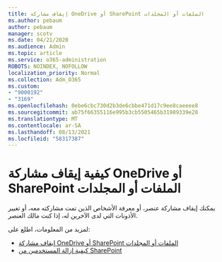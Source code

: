 ```yaml
---
title: إيقاف مشاركة OneDrive أو SharePoint الملفات أو المجلدات
ms.author: pebaum
author: pebaum
manager: scotv
ms.date: 04/21/2020
ms.audience: Admin
ms.topic: article
ms.service: o365-administration
ROBOTS: NOINDEX, NOFOLLOW
localization_priority: Normal
ms.collection: Adm_O365
ms.custom:
- "9000192"
- "3169"
ms.openlocfilehash: 0ebe6cbc730d2b3de6cbbe471d17c9ee8caeeee8
ms.sourcegitcommit: ab75f66355116e995b3cb5505465b31989339e28
ms.translationtype: MT
ms.contentlocale: ar-SA
ms.lasthandoff: 08/13/2021
ms.locfileid: "58317387"
---
```

# <a name="how-to-stop-sharing-onedrive-or-sharepoint-files-or-folders"></a>كيفية إيقاف مشاركة OneDrive أو SharePoint الملفات أو المجلدات

يمكنك إيقاف مشاركة عنصر، أو معرفة الأشخاص الذين تمت مشاركته معه، أو تغيير الأذونات التي لدى الآخرين له، إذا كنت مالك العنصر.

لمزيد من المعلومات، اطلع على: 

- [إيقاف مشاركة OneDrive أو SharePoint الملفات أو المجلدات](https://support.office.com/article/stop-sharing-onedrive-or-sharepoint-files-or-folders-or-change-permissions-0a36470f-d7fe-40a0-bd74-0ac6c1e13323)
- [كيفية إزالة المستخدمين من SharePoint](https://docs.microsoft.com/sharepoint/remove-users)
